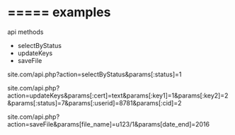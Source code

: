 =====
examples
=====

api methods

 - selectByStatus
 - updateKeys
 - saveFile

site.com/api.php?action=selectByStatus&params[:status]=1

site.com/api.php?action=updateKeys&params[:cert]=text&params[:key1]=1&params[:key2]=2&params[:status]=7&params[:userid]=8781&params[:cid]=2

site.com/api.php?action=saveFile&params[file_name]=u123/1&params[date_end]=2016